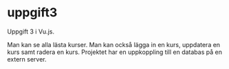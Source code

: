 # uppgift3

Uppgift 3 i Vu.js. 

Man kan se alla lästa kurser. 
Man kan också lägga in en kurs, uppdatera en kurs samt radera en kurs. 
Projektet har en uppkoppling till en databas på en extern server.
